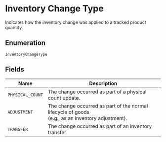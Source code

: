 
# Inventory Change Type

Indicates how the inventory change was applied to a tracked product quantity.

## Enumeration

`InventoryChangeType`

## Fields

| Name | Description |
|  --- | --- |
| `PHYSICAL_COUNT` | The change occurred as part of a physical count update. |
| `ADJUSTMENT` | The change occurred as part of the normal lifecycle of goods<br/>(e.g., as an inventory adjustment). |
| `TRANSFER` | The change occurred as part of an inventory transfer. |

